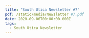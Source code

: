 ```yaml
---
title: "South Utica Newsletter #7"
pdf: /static/media/Newsletter #7.pdf
date: 2020-09-06T00:00:00.000Z
tags:
  - South Utica Newsletter
---
```

